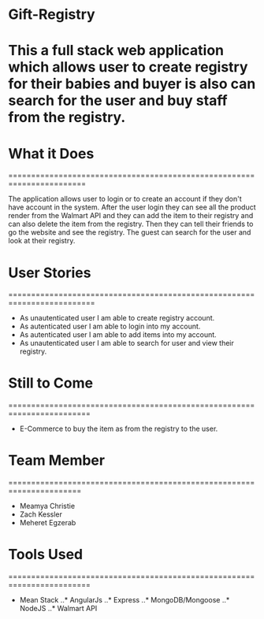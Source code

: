 # Gift-Registry
This a full stack web application which allows user to create registry for their babies and buyer is also can search for the user and buy staff from the registry. 
===================================================================


# What it Does
=======================================================================

The application allows user to login or to create an account if they don't have account in the system. After the user login they can see all the product render from the Walmart API and they can add the item to their registry and can also delete the item from the registry. Then they can tell their friends to go the website and see the registry. The guest can search for the user and look at their registry.


# User Stories

=========================================================================

* As unautenticated user I am able to create registry account.
* As autenticated user I am able to login into my account.
* As autenticated user I am able to add items into my account.
* As unautenticated user I am able to search for user and view their registry.


# Still to Come

========================================================================
 
* E-Commerce to buy the item as from the registry to the user.

# Team Member 

======================================================================

* Meamya Christie
* Zach Kessler
* Meheret Egzerab

# Tools Used

========================================================================

* Mean Stack 
..* AngularJs
..* Express
..* MongoDB/Mongoose
..* NodeJS
..* Walmart API